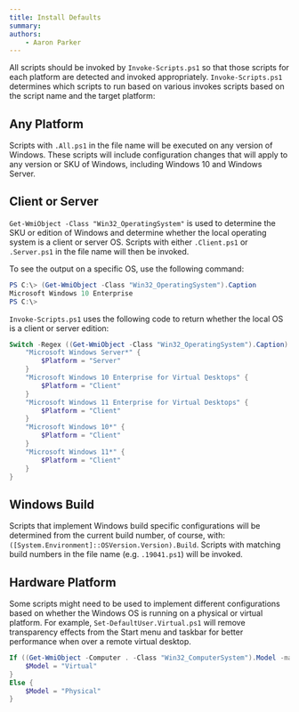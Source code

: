 ```yaml
---
title: Install Defaults
summary: 
authors:
    - Aaron Parker
---
```

All scripts should be invoked by `Invoke-Scripts.ps1` so that those scripts for each platform are detected and invoked appropriately. `Invoke-Scripts.ps1` determines which scripts to run based on various   invokes scripts based on the script name and the target platform:

## Any Platform

Scripts with `.All.ps1` in the file name will be executed on any version of Windows. These scripts will include configuration changes that will apply to any version or SKU of Windows, including Windows 10 and Windows Server.

## Client or Server

`Get-WmiObject -Class "Win32_OperatingSystem"` is used to determine the SKU or edition of Windows and determine whether the local operating system is a client or server OS. Scripts with either `.Client.ps1` or `.Server.ps1` in the file name will then be invoked.

To see the output on a specific OS, use the following command:

```powershell
PS C:\> (Get-WmiObject -Class "Win32_OperatingSystem").Caption
Microsoft Windows 10 Enterprise
PS C:\>
```

`Invoke-Scripts.ps1` uses the following code to return whether the local OS is a client or server edition:

```powershell
Switch -Regex ((Get-WmiObject -Class "Win32_OperatingSystem").Caption) {
    "Microsoft Windows Server*" {
        $Platform = "Server"
    }
    "Microsoft Windows 10 Enterprise for Virtual Desktops" {
        $Platform = "Client"
    }
    "Microsoft Windows 11 Enterprise for Virtual Desktops" {
        $Platform = "Client"
    }
    "Microsoft Windows 10*" {
        $Platform = "Client"
    }
    "Microsoft Windows 11*" {
        $Platform = "Client"
    }
}
```

## Windows Build

Scripts that implement Windows build specific configurations will be determined from the current build number, of course, with: `([System.Environment]::OSVersion.Version).Build`. Scripts with matching build numbers in the file name (e.g. `.19041.ps1`) will be invoked.

## Hardware Platform

Some scripts might need to be used to implement different configurations based on whether the Windows OS is running on a physical or virtual platform. For example, `Set-DefaultUser.Virtual.ps1` will remove transparency effects from the Start menu and taskbar for better performance when over a remote virtual desktop.

```powershell
If ((Get-WmiObject -Computer . -Class "Win32_ComputerSystem").Model -match "Parallels*|VMware*|Virtual*") {
    $Model = "Virtual"
}
Else {
    $Model = "Physical"
}
```
